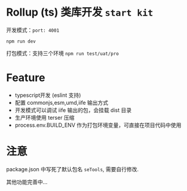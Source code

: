 # Rollup (ts) 类库开发 `start kit` 

开发模式：`port: 4001`

```
npm run dev
```

打包模式：支持三个环境 `npm run test/uat/pro`

# Feature 

- typescript开发 (eslint 支持)
- 配置 commonjs,esm,umd,iife 输出方式
- 开发模式可以调试 iife 输出的包，会挂载 dist 目录
- 生产环境使用 terser 压缩
- process.env.BUILD_ENV 作为打包环境变量，可直接在项目代码中使用


# 注意

package.json 中写死了默认包名 `seTools`, 需要自行修改.

其他功能完善中...


